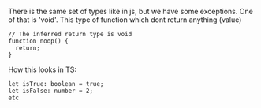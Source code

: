 There is the same set of types like in js, but we have some exceptions.
One of that is 'void'.
	This type of function which dont return anything (value)
```
// The inferred return type is void
function noop() {
  return;
}
```
How this looks in TS:
```
let isTrue: boolean = true;
let isFalse: number = 2;
etc
```
